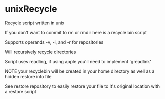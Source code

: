 # unixRecycle
Recycle script written in unix

If you don't want to commit to rm or rmdir here is a recycle bin script

Supports operands -v, -i, and -r for repositories

Will recursively recycle directories

Script uses readling, if using apple you'll need to implement 'greadlink'

NOTE your recyclebin will be created in your home directory as well as a hidden restore info file

See restore repository to easily restore your file to it's original location with a restore script
